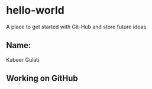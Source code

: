 # hello-world
A place to get started with Git-Hub and store future ideas
## Name: 
Kabeer Gulati
## Working on GitHub
